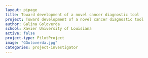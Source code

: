 ```yaml
---
layout: pipage
title: Toward development of a novel cancer diagnostic tool
project: Toward development of a novel cancer diagnostic tool
author: Galina Goloverda
school: Xavier University of Louisiana
active: false
project-type: PilotProject
image: "GGoloverda.jpg"
categories: project-investigator
---
```

